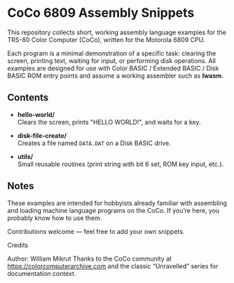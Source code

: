 # CoCo 6809 Assembly Snippets

This repository collects short, working assembly language examples for the TRS-80 Color Computer (CoCo), written for the Motorola 6809 CPU.

Each program is a minimal demonstration of a specific task: clearing the screen, printing text, waiting for input, or performing disk operations. All examples are designed for use with Color BASIC / Extended BASIC / Disk BASIC ROM entry points and assume a working assembler such as **lwasm**.

## Contents

- **hello-world/**  
  Clears the screen, prints "HELLO WORLD!", and waits for a key.

- **disk-file-create/**  
  Creates a file named `DATA.DAT` on a Disk BASIC drive.

- **utils/**  
  Small reusable routines (print string with bit 6 set, ROM key input, etc.).

## Notes
These examples are intended for hobbyists already familiar with assembling and loading machine language programs on the CoCo. If you’re here, you probably know how to use them.

Contributions welcome — feel free to add your own snippets.

Credits

Author: William Mikrut
Thanks to the CoCo community at https://colorcomputerarchive.com and the classic “Unravelled” series for documentation context.